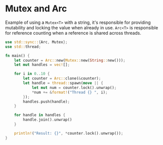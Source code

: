 # Mutex and Arc
Example of using a `Mutex<T>` with a string, it's responsible for providing mutability and locking the value when already in use. `Arc<T>` is responsible for reference counting when a reference is shared across threads. 
```rust
use std::sync::{Arc, Mutex};
use std::thread;

fn main() {
    let counter = Arc::new(Mutex::new(String::new()));
    let mut handles = vec![];

    for i in 0..10 {
        let counter = Arc::clone(&counter);
        let handle = thread::spawn(move || {
            let mut num = counter.lock().unwrap();
            *num += &format!("Thread {} ", i);
        });
        handles.push(handle);
    }

    for handle in handles {
        handle.join().unwrap()
    }

    println!("Result: {}", *counter.lock().unwrap());
}
```